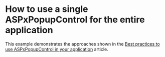 # How to use a single ASPxPopupControl for the entire application


This example demonstrates the approaches shown in the <a href="https://www.devexpress.com/Support/Center/p/T501708">Best practices to use ASPxPopupControl in your application</a> article.

<br/>


